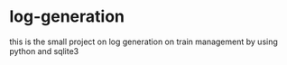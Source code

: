 # log-generation
this is the small project on log generation on train management by using python and sqlite3
